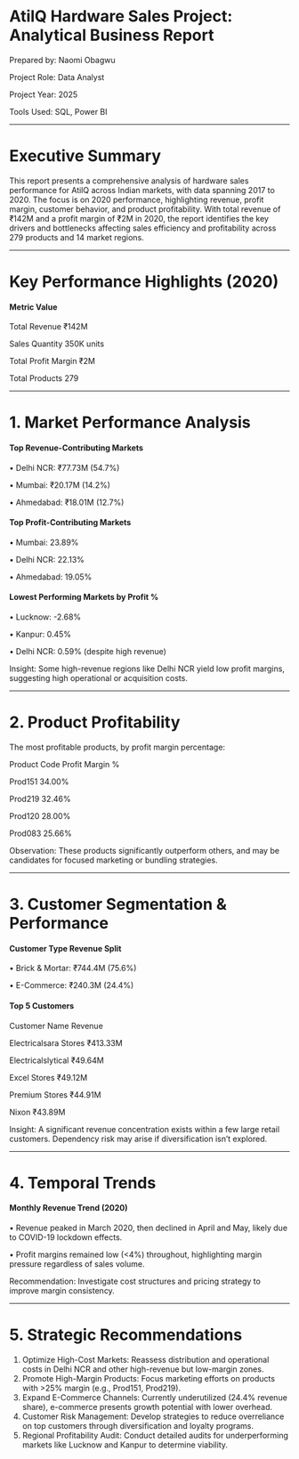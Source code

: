 # AtilQ Hardware Sales Project: Analytical Business Report
Prepared by: Naomi Obagwu

Project Role: Data Analyst

Project Year: 2025

Tools Used: SQL, Power BI
________________________________________
# Executive Summary
This report presents a comprehensive analysis of hardware sales performance for AtilQ across Indian markets, with data spanning 2017 to 2020. The focus is on 2020 performance, highlighting revenue, profit margin, customer behavior, and product profitability. With total revenue of ₹142M and a profit margin of ₹2M in 2020, the report identifies the key drivers and bottlenecks affecting sales efficiency and profitability across 279 products and 14 market regions.
________________________________________
# Key Performance Highlights (2020)
#### Metric	Value

Total Revenue	₹142M

Sales Quantity	350K units

Total Profit Margin	₹2M

Total Products	279
________________________________________
# 1. Market Performance Analysis
#### Top Revenue-Contributing Markets

•	Delhi NCR: ₹77.73M (54.7%)

•	Mumbai: ₹20.17M (14.2%)

•	Ahmedabad: ₹18.01M (12.7%)

#### Top Profit-Contributing Markets

•	Mumbai: 23.89%

•	Delhi NCR: 22.13%

•	Ahmedabad: 19.05%

#### Lowest Performing Markets by Profit %

•	Lucknow: -2.68%

•	Kanpur: 0.45%

•	Delhi NCR: 0.59% (despite high revenue)

Insight: Some high-revenue regions like Delhi NCR yield low profit margins, suggesting high operational or acquisition costs.
________________________________________
# 2. Product Profitability
The most profitable products, by profit margin percentage:

Product Code	Profit Margin %

Prod151	      34.00%

Prod219     	32.46%

Prod120     	28.00%

Prod083     	25.66%

Observation: These products significantly outperform others, and may be candidates for focused marketing or bundling strategies.
________________________________________
# 3. Customer Segmentation & Performance
#### Customer Type Revenue Split

•	Brick & Mortar: ₹744.4M (75.6%)

•	E-Commerce: ₹240.3M (24.4%)

#### Top 5 Customers

Customer Name	Revenue

Electricalsara Stores	₹413.33M

Electricalslytical	₹49.64M

Excel Stores	₹49.12M

Premium Stores	₹44.91M

Nixon	₹43.89M

Insight: A significant revenue concentration exists within a few large retail customers. Dependency risk may arise if diversification isn’t explored.
________________________________________
# 4. Temporal Trends
#### Monthly Revenue Trend (2020)

•	Revenue peaked in March 2020, then declined in April and May, likely due to COVID-19 lockdown effects.

•	Profit margins remained low (<4%) throughout, highlighting margin pressure regardless of sales volume.

Recommendation: Investigate cost structures and pricing strategy to improve margin consistency.
________________________________________
# 5. Strategic Recommendations
1.	Optimize High-Cost Markets:
Reassess distribution and operational costs in Delhi NCR and other high-revenue but low-margin zones.
2.	Promote High-Margin Products:
Focus marketing efforts on products with >25% margin (e.g., Prod151, Prod219).
3.	Expand E-Commerce Channels:
Currently underutilized (24.4% revenue share), e-commerce presents growth potential with lower overhead.
4.	Customer Risk Management:
Develop strategies to reduce overreliance on top customers through diversification and loyalty programs.
5.	Regional Profitability Audit:
Conduct detailed audits for underperforming markets like Lucknow and Kanpur to determine viability.

